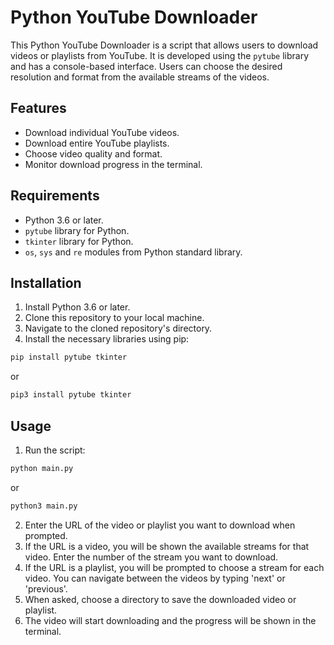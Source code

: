 # Python YouTube Downloader

This Python YouTube Downloader is a script that allows users to download videos or playlists from YouTube. It is developed using the `pytube` library and has a console-based interface. Users can choose the desired resolution and format from the available streams of the videos.

## Features

- Download individual YouTube videos.
- Download entire YouTube playlists.
- Choose video quality and format.
- Monitor download progress in the terminal.

## Requirements

- Python 3.6 or later.
- `pytube` library for Python.
- `tkinter` library for Python.
- `os`, `sys` and `re` modules from Python standard library.

## Installation

1. Install Python 3.6 or later.
2. Clone this repository to your local machine.
3. Navigate to the cloned repository's directory.
4. Install the necessary libraries using pip:

```bash
pip install pytube tkinter
```
or
```bash
pip3 install pytube tkinter
```

## Usage
1. Run the script:

```bash
python main.py
```
or
```bash
python3 main.py
```

2. Enter the URL of the video or playlist you want to download when prompted.
3. If the URL is a video, you will be shown the available streams for that video. Enter the number of the stream you want to download.
4. If the URL is a playlist, you will be prompted to choose a stream for each video. You can navigate between the videos by typing 'next' or 'previous'.
5. When asked, choose a directory to save the downloaded video or playlist.
6. The video will start downloading and the progress will be shown in the terminal.
